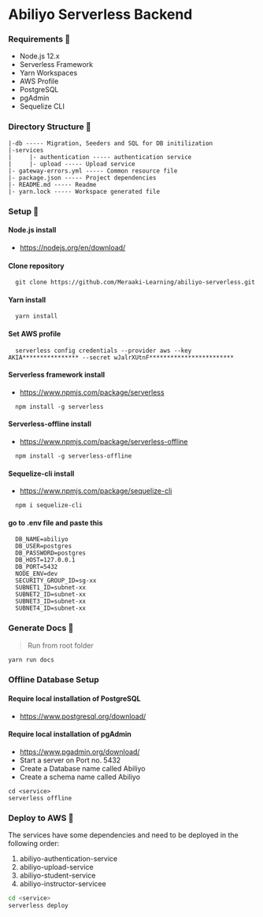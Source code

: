 # Abiliyo Serverless Backend

### Requirements 📑

- Node.js 12.x
- Serverless Framework
- Yarn Workspaces
- AWS Profile
- PostgreSQL
- pgAdmin
- Sequelize CLI

### Directory Structure 📝

```
|-db ----- Migration, Seeders and SQL for DB initilization
|-services
|     |- authentication ----- authentication service
|     |- upload ----- Upload service
|- gateway-errors.yml ----- Common resource file
|- package.json ----- Project dependencies
|- README.md ----- Readme
|- yarn.lock ----- Workspace generated file
```


### Setup 🔧


#### Node.js install

  - https://nodejs.org/en/download/

#### Clone repository
```
  git clone https://github.com/Meraaki-Learning/abiliyo-serverless.git
```

#### Yarn install
```
  yarn install
```

#### Set AWS profile
```
  serverless config credentials --provider aws --key AKIA**************** --secret wJalrXUtnF************************
```

#### Serverless framework install

  - https://www.npmjs.com/package/serverless
```
  npm install -g serverless
```

#### Serverless-offline install

  - https://www.npmjs.com/package/serverless-offline
```
  npm install -g serverless-offline
```

#### Sequelize-cli install

  - https://www.npmjs.com/package/sequelize-cli
```
  npm i sequelize-cli
```

#### go to .env file and paste this
```
  DB_NAME=abiliyo
  DB_USER=postgres
  DB_PASSWORD=postgres
  DB_HOST=127.0.0.1
  DB_PORT=5432
  NODE_ENV=dev
  SECURITY_GROUP_ID=sg-xx
  SUBNET1_ID=subnet-xx
  SUBNET2_ID=subnet-xx
  SUBNET3_ID=subnet-xx
  SUBNET4_ID=subnet-xx
```


### Generate Docs 🔧

> Run from root folder

```bash
yarn run docs
```

### Offline Database Setup

#### Require local installation of PostgreSQL
  - https://www.postgresql.org/download/

#### Require local installation of pgAdmin
  - https://www.pgadmin.org/download/
  - Start a server on Port no. 5432
  - Create a Database name called Abiliyo
  - Create a schema name called Abiliyo

```
cd <service>
serverless offline
```

### Deploy to AWS 🚀

The services have some dependencies and need to be deployed in the following order:

1. abiliyo-authentication-service
2. abiliyo-upload-service
3. abiliyo-student-service
4. abiliyo-instructor-servicee

```bash
cd <service>
serverless deploy
